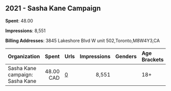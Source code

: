 ## 2021 - Sasha Kane Campaign 
**Spent**: 48.00

**Impressions**: 8,551

**Billing Addresses**: 3845 Lakeshore Blvd W unit 502,Toronto,M8W4Y3,CA

|Organization|Spent|Urls|Impressions|Genders|Age Brackets|Country Codes|
|:---|---:|:---|---:|:---|:---|:---|
|Sasha Kane campaign: Sasha Kane|48.00 CAD|[0](https://www.snap.com/political-ads/asset/afe35cb3c8a3a8bd5f8a6a28934164faf2b09815f37c2a14b3218ef3458fb3f3?mediaType=png)|8,551||18+|canada|

